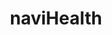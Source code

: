 ---
facebook: https://facebook.com/navihealthinc
instagram: https://instagram.com/navihealth
linkedin: https://linkedin.com/company/navihealth-inc-
logohandle: navihealth
sort: navihealth
title: naviHealth
twitter: https://x.com/naviHealthPAC
website: https://www.navihealth.com/
---